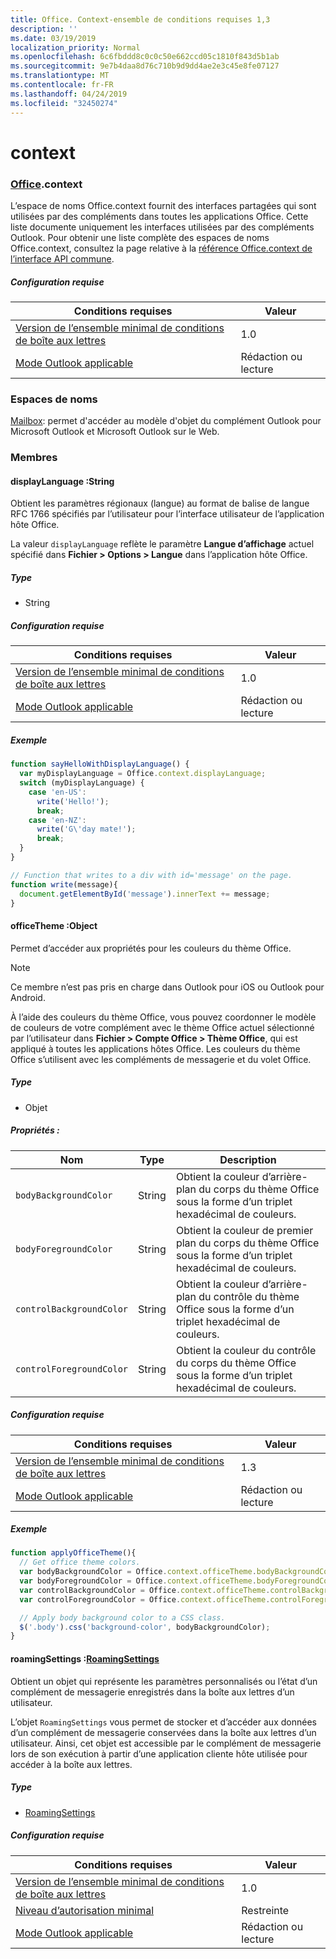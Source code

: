 ```yaml
---
title: Office. Context-ensemble de conditions requises 1,3
description: ''
ms.date: 03/19/2019
localization_priority: Normal
ms.openlocfilehash: 6c6fbddd8c0c0c50e662ccd05c1810f843d5b1ab
ms.sourcegitcommit: 9e7b4daa8d76c710b9d9dd4ae2e3c45e8fe07127
ms.translationtype: MT
ms.contentlocale: fr-FR
ms.lasthandoff: 04/24/2019
ms.locfileid: "32450274"
---
```

# <a name="context"></a>context

### <a name="officeofficemdcontext"></a>[Office](Office.md).context

L’espace de noms Office.context fournit des interfaces partagées qui sont utilisées par des compléments dans toutes les applications Office. Cette liste documente uniquement les interfaces utilisées par des compléments Outlook. Pour obtenir une liste complète des espaces de noms Office.context, consultez la page relative à la [référence Office.context de l’interface API commune](/javascript/api/office/office.context).

##### <a name="requirements"></a>Configuration requise

|Conditions requises| Valeur|
|---|---|
|[Version de l’ensemble minimal de conditions de boîte aux lettres](/office/dev/add-ins/reference/requirement-sets/outlook-api-requirement-sets)| 1.0|
|[Mode Outlook applicable](/outlook/add-ins/#extension-points)| Rédaction ou lecture|

### <a name="namespaces"></a>Espaces de noms

[Mailbox](office.context.mailbox.md): permet d'accéder au modèle d'objet du complément Outlook pour Microsoft Outlook et Microsoft Outlook sur le Web.

### <a name="members"></a>Membres

####  <a name="displaylanguage-string"></a>displayLanguage :String

Obtient les paramètres régionaux (langue) au format de balise de langue RFC 1766 spécifiés par l’utilisateur pour l’interface utilisateur de l’application hôte Office.

La valeur `displayLanguage` reflète le paramètre **Langue d’affichage** actuel spécifié dans **Fichier > Options > Langue** dans l’application hôte Office.

##### <a name="type"></a>Type

*   String

##### <a name="requirements"></a>Configuration requise

|Conditions requises| Valeur|
|---|---|
|[Version de l’ensemble minimal de conditions de boîte aux lettres](/office/dev/add-ins/reference/requirement-sets/outlook-api-requirement-sets)| 1.0|
|[Mode Outlook applicable](/outlook/add-ins/#extension-points)| Rédaction ou lecture|

##### <a name="example"></a>Exemple

```javascript
function sayHelloWithDisplayLanguage() {
  var myDisplayLanguage = Office.context.displayLanguage;
  switch (myDisplayLanguage) {
    case 'en-US':
      write('Hello!');
      break;
    case 'en-NZ':
      write('G\'day mate!');
      break;
  }
}

// Function that writes to a div with id='message' on the page.
function write(message){
  document.getElementById('message').innerText += message;
}
```

####  <a name="officetheme-object"></a>officeTheme :Object

Permet d’accéder aux propriétés pour les couleurs du thème Office.

> [!NOTE]
> Ce membre n’est pas pris en charge dans Outlook pour iOS ou Outlook pour Android.

À l’aide des couleurs du thème Office, vous pouvez coordonner le modèle de couleurs de votre complément avec le thème Office actuel sélectionné par l’utilisateur dans **Fichier > Compte Office > Thème Office**, qui est appliqué à toutes les applications hôtes Office. Les couleurs du thème Office s’utilisent avec les compléments de messagerie et du volet Office.

##### <a name="type"></a>Type

*   Objet

##### <a name="properties"></a>Propriétés :

|Nom| Type| Description|
|---|---|---|
|`bodyBackgroundColor`| String|Obtient la couleur d’arrière-plan du corps du thème Office sous la forme d’un triplet hexadécimal de couleurs.|
|`bodyForegroundColor`| String|Obtient la couleur de premier plan du corps du thème Office sous la forme d’un triplet hexadécimal de couleurs.|
|`controlBackgroundColor`| String|Obtient la couleur d’arrière-plan du contrôle du thème Office sous la forme d’un triplet hexadécimal de couleurs.|
|`controlForegroundColor`| String|Obtient la couleur du contrôle du corps du thème Office sous la forme d’un triplet hexadécimal de couleurs.|

##### <a name="requirements"></a>Configuration requise

|Conditions requises| Valeur|
|---|---|
|[Version de l’ensemble minimal de conditions de boîte aux lettres](/office/dev/add-ins/reference/requirement-sets/outlook-api-requirement-sets)| 1.3|
|[Mode Outlook applicable](/outlook/add-ins/#extension-points)| Rédaction ou lecture|

##### <a name="example"></a>Exemple

```javascript
function applyOfficeTheme(){
  // Get office theme colors.
  var bodyBackgroundColor = Office.context.officeTheme.bodyBackgroundColor;
  var bodyForegroundColor = Office.context.officeTheme.bodyForegroundColor;
  var controlBackgroundColor = Office.context.officeTheme.controlBackgroundColor
  var controlForegroundColor = Office.context.officeTheme.controlForegroundColor;

  // Apply body background color to a CSS class.
  $('.body').css('background-color', bodyBackgroundColor);
}
```

####  <a name="roamingsettings-roamingsettingsjavascriptapioutlook13officeroamingsettings"></a>roamingSettings :[RoamingSettings](/javascript/api/outlook_1_3/office.RoamingSettings)

Obtient un objet qui représente les paramètres personnalisés ou l’état d’un complément de messagerie enregistrés dans la boîte aux lettres d’un utilisateur.

L’objet `RoamingSettings` vous permet de stocker et d’accéder aux données d’un complément de messagerie conservées dans la boîte aux lettres d’un utilisateur. Ainsi, cet objet est accessible par le complément de messagerie lors de son exécution à partir d’une application cliente hôte utilisée pour accéder à la boîte aux lettres.

##### <a name="type"></a>Type

*   [RoamingSettings](/javascript/api/outlook_1_3/office.RoamingSettings)

##### <a name="requirements"></a>Configuration requise

|Conditions requises| Valeur|
|---|---|
|[Version de l’ensemble minimal de conditions de boîte aux lettres](/office/dev/add-ins/reference/requirement-sets/outlook-api-requirement-sets)| 1.0|
|[Niveau d’autorisation minimal](/outlook/add-ins/understanding-outlook-add-in-permissions)| Restreinte|
|[Mode Outlook applicable](/outlook/add-ins/#extension-points)| Rédaction ou lecture|
